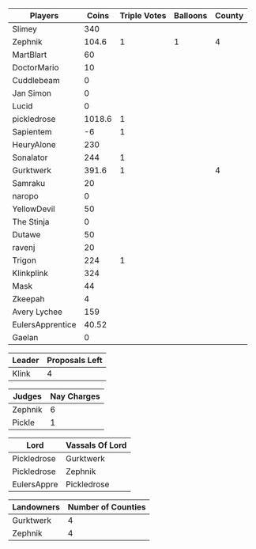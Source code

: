 | Players         | Coins | Triple Votes | Balloons | County |
|-----------------|-------|--------------|----------|--------|
| Slimey          | 340   |              |          |        |
| Zephnik         |  104.6|1             |1         |  4     |
| MartBlart       | 60    |              |          |        |
| DoctorMario     |  10   |              |          |        |
| Cuddlebeam      |  0    |              |          |        |
| Jan Simon       |  0    |              |          |        |
| Lucid           |  0    |              |          |        |
| pickledrose     | 1018.6|1             |          |        |
| Sapientem       |   -6  |1             |          |        |
| HeuryAlone      | 230   |              |          |        |
| Sonalator       | 244   |1             |          |        |
| Gurktwerk       | 391.6 |1             |          |4       |
| Samraku         |20     |              |          |        |
| naropo          |  0    |              |          |        |
| YellowDevil     | 50    |              |          |        |
| The Stinja      |  0    |              |          |        |
| Dutawe          | 50    |              |          |        |
| ravenj          | 20    |              |          |        |
| Trigon          |224    |1             |          |        |
| Klinkplink      |324    |              |          |        |
| Mask            |    44 |              |          |        |
| Zkeepah         |    4  |              |          |        |
| Avery Lychee    |   159 |              |          |        |
| EulersApprentice|40.52  |              |          |        |
| Gaelan          |   0   |              |          |        |

|Leader      |Proposals Left|
|------------|--------------|
|Klink       |4             |

|Judges     |Nay Charges|
|-----------|-----------|
|Zephnik    |6          |
|Pickle     |1          |

|Lord       | Vassals Of Lord|
|-----------|----------------|
|Pickledrose|Gurktwerk       |
|Pickledrose|Zephnik         |
|EulersAppre|Pickledrose     |

|Landowners | Number of Counties |
|-----------|--------------------|
|Gurktwerk  |4                   |
|Zephnik    |4                   |
